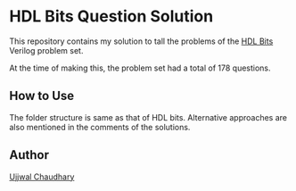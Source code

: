 # HDL Bits Question Solution

This repository contains my solution to tall the problems of the [HDL Bits](https://hdlbits.01xz.net/wiki/Main_Page) Verilog problem set.

At the time of making this, the problem set had a total of 178 questions.

## How to Use

The folder structure is same as that of HDL bits. Alternative approaches are also mentioned in the comments of the solutions.

## Author

[Ujjwal Chaudhary](https://www.linkedin.com/in/ujjwal-chaudhary-4436701aa/)